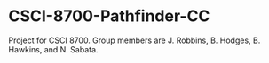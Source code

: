 # CSCI-8700-Pathfinder-CC
Project for CSCI 8700. Group members are J. Robbins, B. Hodges, B. Hawkins, and N. Sabata.
